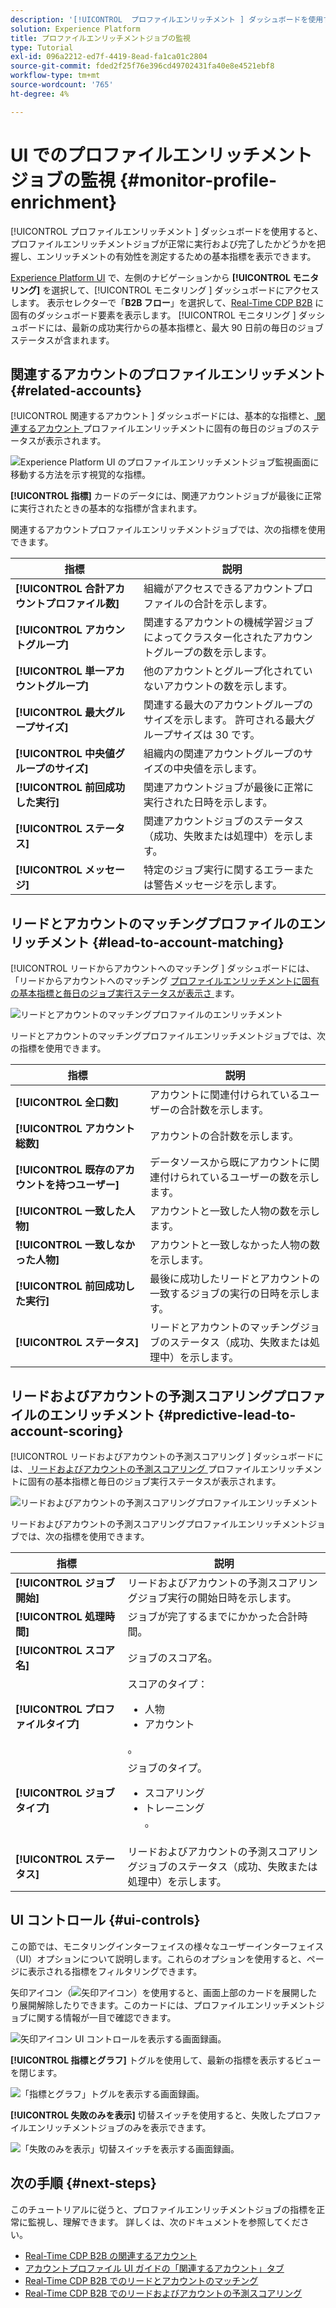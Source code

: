 ```yaml
---
description: '[!UICONTROL  プロファイルエンリッチメント ] ダッシュボードを使用すると、プロファイルエンリッチメントジョブが正常に実行および完了したかどうかを把握し、エンリッチメントの有効性を測定するための基本指標を表示できます。'
solution: Experience Platform
title: プロファイルエンリッチメントジョブの監視
type: Tutorial
exl-id: 096a2212-ed7f-4419-8ead-fa1ca01c2804
source-git-commit: fded2f25f76e396cd49702431fa40e8e4521ebf8
workflow-type: tm+mt
source-wordcount: '765'
ht-degree: 4%

---
```


# UI でのプロファイルエンリッチメントジョブの監視 {#monitor-profile-enrichment}

[!UICONTROL  プロファイルエンリッチメント ] ダッシュボードを使用すると、プロファイルエンリッチメントジョブが正常に実行および完了したかどうかを把握し、エンリッチメントの有効性を測定するための基本指標を表示できます。

[Experience Platform UI](https://platform.adobe.com) で、左側のナビゲーションから **[!UICONTROL モニタリング]** を選択して、[!UICONTROL  モニタリング ] ダッシュボードにアクセスします。 表示セレクターで「**B2B フロー**」を選択して、[Real-Time CDP B2B](/help/rtcdp/b2b-overview.md) に固有のダッシュボード要素を表示します。  [!UICONTROL  モニタリング ] ダッシュボードには、最新の成功実行からの基本指標と、最大 90 日前の毎日のジョブステータスが含まれます。

## 関連するアカウントのプロファイルエンリッチメント {#related-accounts}

[!UICONTROL  関連するアカウント ] ダッシュボードには、基本的な指標と、[ 関連するアカウント ](/help/rtcdp/b2b-ai-ml-services/related-accounts.md) プロファイルエンリッチメントに固有の毎日のジョブのステータスが表示されます。

![Experience Platform UI のプロファイルエンリッチメントジョブ監視画面に移動する方法を示す視覚的な指標。](/help/dataflows/assets/ui/b2b/monitoring-profile-enrichment-jobs.png)

**[!UICONTROL 指標]** カードのデータには、関連アカウントジョブが最後に正常に実行されたときの基本的な指標が含まれます。

関連するアカウントプロファイルエンリッチメントジョブでは、次の指標を使用できます。

| 指標 | 説明 |
| --------- | ---------- |
| **[!UICONTROL 合計アカウントプロファイル数]** | 組織がアクセスできるアカウントプロファイルの合計を示します。 |
| **[!UICONTROL アカウントグループ]** | 関連するアカウントの機械学習ジョブによってクラスター化されたアカウントグループの数を示します。 |
| **[!UICONTROL 単一アカウントグループ]** | 他のアカウントとグループ化されていないアカウントの数を示します。 |
| **[!UICONTROL 最大グループサイズ]** | 関連する最大のアカウントグループのサイズを示します。 許可される最大グループサイズは 30 です。 |
| **[!UICONTROL 中央値グループのサイズ]** | 組織内の関連アカウントグループのサイズの中央値を示します。 |
| **[!UICONTROL 前回成功した実行]** | 関連アカウントジョブが最後に正常に実行された日時を示します。 |
| **[!UICONTROL ステータス]** | 関連アカウントジョブのステータス（成功、失敗または処理中）を示します。 |
| **[!UICONTROL メッセージ]** | 特定のジョブ実行に関するエラーまたは警告メッセージを示します。 |

## リードとアカウントのマッチングプロファイルのエンリッチメント {#lead-to-account-matching}

[!UICONTROL  リードからアカウントへのマッチング ] ダッシュボードには、「リードからアカウントへのマッチング [ プロファイルエンリッチメントに固有の基本指標と毎日のジョブ実行ステータスが表示さ ](/help/rtcdp/b2b-ai-ml-services/lead-to-account-matching.md) ます。

![ リードとアカウントのマッチングプロファイルのエンリッチメント ](/help/dataflows/assets/ui/b2b/mpc-lead-to-account-matching.png)

リードとアカウントのマッチングプロファイルエンリッチメントジョブでは、次の指標を使用できます。

| 指標 | 説明 |
| --------- | ---------- |
| **[!UICONTROL 全口数]** | アカウントに関連付けられているユーザーの合計数を示します。 |
| **[!UICONTROL アカウント総数]** | アカウントの合計数を示します。 |
| **[!UICONTROL 既存のアカウントを持つユーザー]** | データソースから既にアカウントに関連付けられているユーザーの数を示します。 |
| **[!UICONTROL 一致した人物]** | アカウントと一致した人物の数を示します。 |
| **[!UICONTROL 一致しなかった人物]** | アカウントと一致しなかった人物の数を示します。 |
| **[!UICONTROL 前回成功した実行]** | 最後に成功したリードとアカウントの一致するジョブの実行の日時を示します。 |
| **[!UICONTROL ステータス]** | リードとアカウントのマッチングジョブのステータス（成功、失敗または処理中）を示します。 |

## リードおよびアカウントの予測スコアリングプロファイルのエンリッチメント {#predictive-lead-to-account-scoring}

[!UICONTROL  リードおよびアカウントの予測スコアリング ] ダッシュボードには、[ リードおよびアカウントの予測スコアリング ](/help/rtcdp/b2b-ai-ml-services/predictive-lead-and-account-scoring.md) プロファイルエンリッチメントに固有の基本指標と毎日のジョブ実行ステータスが表示されます。

![ リードおよびアカウントの予測スコアリングプロファイルエンリッチメント ](/help/dataflows/assets/ui/b2b/predictive-lead-and-account-scoring.png)

リードおよびアカウントの予測スコアリングプロファイルエンリッチメントジョブでは、次の指標を使用できます。

| 指標 | 説明 |
| --------- | ---------- |
| **[!UICONTROL ジョブ開始]** | リードおよびアカウントの予測スコアリングジョブ実行の開始日時を示します。 |
| **[!UICONTROL 処理時間]** | ジョブが完了するまでにかかった合計時間。 |
| **[!UICONTROL スコア名]** | ジョブのスコア名。 |
| **[!UICONTROL プロファイルタイプ]** | スコアのタイプ： <ul><li>人物</li><li>アカウント</li></ul>。 |
| **[!UICONTROL ジョブタイプ]** | ジョブのタイプ。<ul><li>スコアリング</li><li>トレーニング</li>。 |
| **[!UICONTROL ステータス]** | リードおよびアカウントの予測スコアリングジョブのステータス（成功、失敗または処理中）を示します。 |

## UI コントロール {#ui-controls}

この節では、モニタリングインターフェイスの様々なユーザーインターフェイス（UI）オプションについて説明します。これらのオプションを使用すると、ページに表示される指標をフィルタリングできます。

矢印アイコン（![ 矢印アイコン ](/help/images/icons/chevron-up.png)）を使用すると、画面上部のカードを展開したり展開解除したりできます。このカードには、プロファイルエンリッチメントジョブに関する情報が一目で確認できます。

![ 矢印アイコン UI コントロールを表示する画面録画。](/help/dataflows/assets/ui/b2b/use-arrow-control.gif)

**[!UICONTROL 指標とグラフ]** トグルを使用して、最新の指標を表示するビューを閉じます。

![ 「指標とグラフ」トグルを表示する画面録画。](/help/dataflows/assets/ui/b2b/metrics-and-graphs-toggle.gif)

**[!UICONTROL 失敗のみを表示]** 切替スイッチを使用すると、失敗したプロファイルエンリッチメントジョブのみを表示できます。

![ 「失敗のみを表示」切替スイッチを表示する画面録画。](/help/dataflows/assets/ui/b2b/show-failures-only.gif)

## 次の手順 {#next-steps}

このチュートリアルに従うと、プロファイルエンリッチメントジョブの指標を正常に監視し、理解できます。 詳しくは、次のドキュメントを参照してください。

* [Real-Time CDP B2B の関連するアカウント](/help/rtcdp/b2b-ai-ml-services/related-accounts.md)
* [アカウントプロファイル UI ガイドの「関連するアカウント」タブ](/help/rtcdp/accounts/account-profile-ui-guide.md)
* [Real-Time CDP B2B でのリードとアカウントのマッチング](/help/rtcdp/b2b-ai-ml-services/lead-to-account-matching.md)
* [Real-Time CDP B2B でのリードおよびアカウントの予測スコアリング](/help/rtcdp/b2b-ai-ml-services/predictive-lead-and-account-scoring.md)
